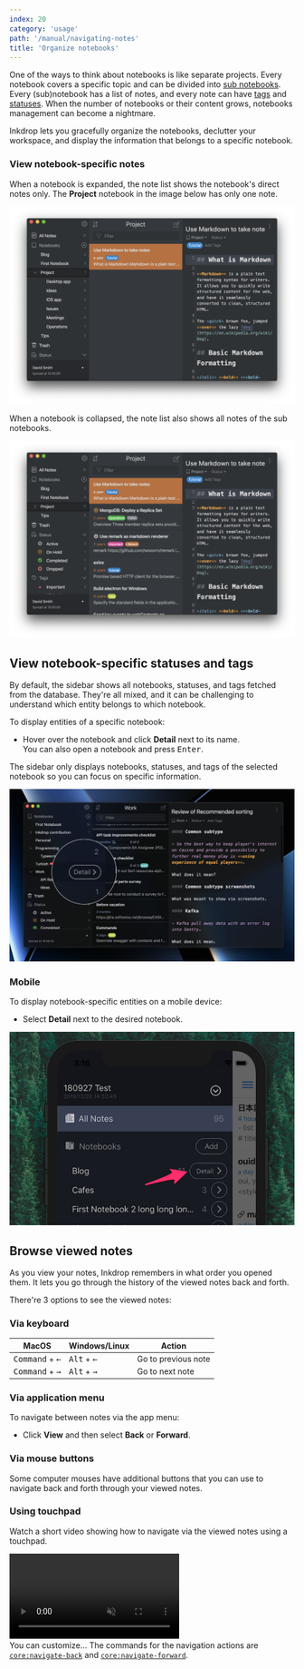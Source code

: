 ```yaml
---
index: 20
category: 'usage'
path: '/manual/navigating-notes'
title: 'Organize notebooks'
---
```


One of the ways to think about notebooks is like separate projects. Every notebook covers a specific topic and can be divided into [sub notebooks](/manual/basic-usage#create-new-note-and-notebook). Every (sub)notebook has a list of notes, and every note can have [tags](/manual/write-notes#tag-notes) and [statuses](/manual/managing-tasks-with-status). When the number of notebooks or their content grows, notebooks management can become a nightmare.

Inkdrop lets you gracefully organize the notebooks, declutter your workspace, and display the information that belongs to a specific notebook.

### View notebook-specific notes

When a notebook is expanded, the note list shows the notebook's direct notes only. The **Project** notebook in the image below has only one note.

![Expanded notebook](./navigating-notes_notebook_expanded.png)

When a notebook is collapsed, the note list also shows all notes of the sub notebooks. 

![Collapsed notebook](./navigating-notes_notebook_collapsed.png)

## View notebook-specific statuses and tags

By default, the sidebar shows all notebooks, statuses, and tags fetched from the database.
They're all mixed, and it can be challenging to understand which entity belongs to which notebook. 

To display entities of a specific notebook:

* Hover over the notebook and click **Detail** next to its name.  
  You can also open a notebook and press <kbd>Enter</kbd>.

The sidebar only displays notebooks, statuses, and tags of the selected notebook so you can focus on specific information.

![Disclosure button on sidebar](./notebook_detail.png)

### Mobile

To display notebook-specific entities on a mobile device:

* Select **Detail** next to the desired notebook.

![Disclosure Button on Notebook List on Mobile](./navigating-notes_sidebar-mobile.png)

## Browse viewed notes

As you view your notes, Inkdrop remembers in what order you opened them. It lets you go through the history of the viewed notes back and forth.

There're 3 options to see the viewed notes:

### Via keyboard

| MacOS                             | Windows/Linux                 | Action              |
| --------------------------------- | ----------------------------- | ------------------- |
| <kbd>Command</kbd> + <kbd>←</kbd> | <kbd>Alt</kbd> + <kbd>←</kbd> | Go to previous note |
| <kbd>Command</kbd> + <kbd>→</kbd> | <kbd>Alt</kbd> + <kbd>→</kbd> | Go to next note     |

### Via application menu

To navigate between notes via the app menu:

* Click **View** and then select **Back** or **Forward**.

### Via mouse buttons

Some computer mouses have additional buttons that you can use to navigate back and forth through your viewed notes.

### Using touchpad

Watch a short video showing how to navigate via the viewed notes using a touchpad.

<video controls playsInline muted>
  <source src="https://site-cdn.inkdrop.app/docs/manual/navigating-notes_history.mp4" type="video/mp4" />
</video>

<div class="ui info message">
  You can customize...
  The commands for the navigation actions are <a href="/manual/list-of-commands#corenavigate-back"><code>core:navigate-back</code></a> and <a href="/manual/list-of-commands#corenavigate-forward"><code>core:navigate-forward</code></a>.
</div>

